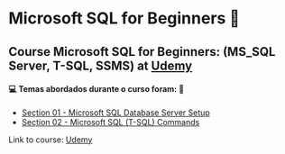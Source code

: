 # Microsoft SQL for Beginners :game_die:

## Course Microsoft SQL for Beginners: (MS_SQL Server, T-SQL, SSMS) at [Udemy](https://www.udemy.com/course/microsoft-sql-for-beginners-ms-sql-servert-sql-ssms/)

#### :computer: Temas abordados durante o curso foram: :rocket:
- [Seçtion 01 - Microsoft SQL Database Server Setup]()
- [Seçtion 02 - Microsoft SQL (T-SQL) Commands]()

Link to course: [Udemy](https://www.udemy.com/course/microsoft-sql-for-beginners-ms-sql-servert-sql-ssms/)
